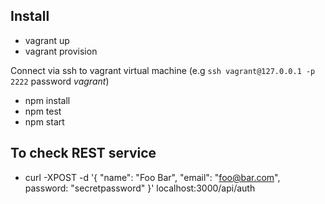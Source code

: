 ## Install

* vagrant up
* vagrant provision

Connect via ssh to vagrant virtual machine (e.g `ssh vagrant@127.0.0.1 -p 2222` password _vagrant_)

* npm install
* npm test
* npm start

## To check REST service

* curl -XPOST -d '{ "name": "Foo Bar", "email": "foo@bar.com", password: "secretpassword"  }' localhost:3000/api/auth
